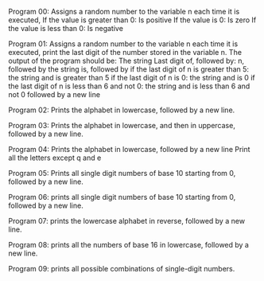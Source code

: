Program 00: Assigns a random number to the variable n each time it is executed,
		If the value is greater than 0: Is positive
		If the value is 0: Is zero
		If the value is less than 0: Is negative


Program 01: Assigns a random number to the variable n each time it is executed,
	    print the last digit of the number stored in the variable n.
The output of the program should be:
The string Last digit of, followed by:
	n, followed by
		the string is, followed by
			if the last digit of n is greater than 5: the string and is greater than 5
			if the last digit of n is 0: the string and is 0
			if the last digit of n is less than 6 and not 0: the string and is less than 6 and not 0
			followed by a new line

Program 02: Prints the alphabet in lowercase, followed by a new line.

Program 03: Prints the alphabet in lowercase, and then in uppercase, followed by a new line.

Program 04: Prints the alphabet in lowercase, followed by a new line
	    Print all the letters except q and e

Program 05: Prints all single digit numbers of base 10 starting from 0, followed by a new line.

Program 06: prints all single digit numbers of base 10 starting from 0, followed by a new line.

Program 07: prints the lowercase alphabet in reverse, followed by a new line.

Program 08: prints all the numbers of base 16 in lowercase, followed by a new line.

Program 09: prints all possible combinations of single-digit numbers.
